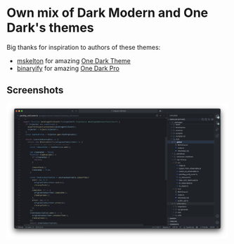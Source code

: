 # Own mix of Dark Modern and One Dark's themes

Big thanks for inspiration to authors of these themes:

- [mskelton](https://marketplace.visualstudio.com/publishers/mskelton) for amazing [One Dark Theme](https://marketplace.visualstudio.com/items?itemName=mskelton.one-dark-theme)
- [binaryify](https://marketplace.visualstudio.com/publishers/zhuangtongfa) for amazing [One Dark Pro](https://marketplace.visualstudio.com/items?itemName=zhuangtongfa.Material-theme)

## Screenshots

![Screenshot 1](https://github.com/rpglaz/own-dark-001/blob/main/screenshots/screenshot-2.png?raw=true)
